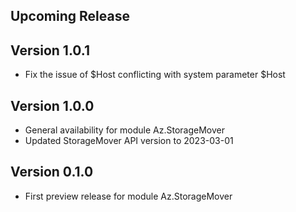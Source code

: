 <!--
    Please leave this section at the top of the change log.

    Changes for the upcoming release should go under the section titled "Upcoming Release", and should adhere to the following format:

    ## Upcoming Release
    * Overview of change #1
        - Additional information about change #1
    * Overview of change #2
        - Additional information about change #2
        - Additional information about change #2
    * Overview of change #3
    * Overview of change #4
        - Additional information about change #4

    ## YYYY.MM.DD - Version X.Y.Z (Previous Release)
    * Overview of change #1
        - Additional information about change #1
-->
## Upcoming Release

## Version 1.0.1
* Fix the issue of $Host conflicting with system parameter $Host

## Version 1.0.0
* General availability for module Az.StorageMover
* Updated StorageMover API version to 2023-03-01

## Version 0.1.0
* First preview release for module Az.StorageMover

